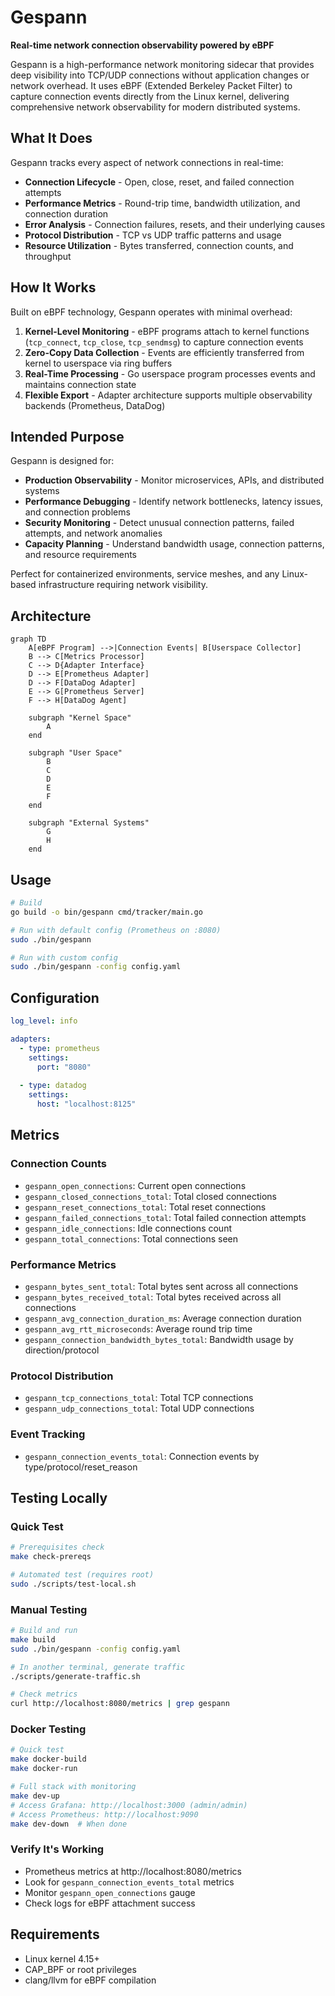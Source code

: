 # Gespann

**Real-time network connection observability powered by eBPF**

Gespann is a high-performance network monitoring sidecar that provides deep visibility into TCP/UDP connections without application changes or network overhead. It uses eBPF (Extended Berkeley Packet Filter) to capture connection events directly from the Linux kernel, delivering comprehensive network observability for modern distributed systems.

## What It Does

Gespann tracks every aspect of network connections in real-time:

- **Connection Lifecycle** - Open, close, reset, and failed connection attempts
- **Performance Metrics** - Round-trip time, bandwidth utilization, and connection duration
- **Error Analysis** - Connection failures, resets, and their underlying causes
- **Protocol Distribution** - TCP vs UDP traffic patterns and usage
- **Resource Utilization** - Bytes transferred, connection counts, and throughput

## How It Works

Built on eBPF technology, Gespann operates with minimal overhead:

1. **Kernel-Level Monitoring** - eBPF programs attach to kernel functions (`tcp_connect`, `tcp_close`, `tcp_sendmsg`) to capture connection events
2. **Zero-Copy Data Collection** - Events are efficiently transferred from kernel to userspace via ring buffers
3. **Real-Time Processing** - Go userspace program processes events and maintains connection state
4. **Flexible Export** - Adapter architecture supports multiple observability backends (Prometheus, DataDog)

## Intended Purpose

Gespann is designed for:

- **Production Observability** - Monitor microservices, APIs, and distributed systems
- **Performance Debugging** - Identify network bottlenecks, latency issues, and connection problems
- **Security Monitoring** - Detect unusual connection patterns, failed attempts, and network anomalies
- **Capacity Planning** - Understand bandwidth usage, connection patterns, and resource requirements

Perfect for containerized environments, service meshes, and any Linux-based infrastructure requiring network visibility.

## Architecture

```mermaid
graph TD
    A[eBPF Program] -->|Connection Events| B[Userspace Collector]
    B --> C[Metrics Processor]
    C --> D{Adapter Interface}
    D --> E[Prometheus Adapter]
    D --> F[DataDog Adapter]
    E --> G[Prometheus Server]
    F --> H[DataDog Agent]
    
    subgraph "Kernel Space"
        A
    end
    
    subgraph "User Space"
        B
        C
        D
        E
        F
    end
    
    subgraph "External Systems"
        G
        H
    end
```

## Usage

```bash
# Build
go build -o bin/gespann cmd/tracker/main.go

# Run with default config (Prometheus on :8080)
sudo ./bin/gespann

# Run with custom config
sudo ./bin/gespann -config config.yaml
```

## Configuration

```yaml
log_level: info

adapters:
  - type: prometheus
    settings:
      port: "8080"
  
  - type: datadog
    settings:
      host: "localhost:8125"
```

## Metrics

### Connection Counts
- `gespann_open_connections`: Current open connections
- `gespann_closed_connections_total`: Total closed connections
- `gespann_reset_connections_total`: Total reset connections
- `gespann_failed_connections_total`: Total failed connection attempts
- `gespann_idle_connections`: Idle connections count
- `gespann_total_connections`: Total connections seen

### Performance Metrics
- `gespann_bytes_sent_total`: Total bytes sent across all connections
- `gespann_bytes_received_total`: Total bytes received across all connections
- `gespann_avg_connection_duration_ms`: Average connection duration
- `gespann_avg_rtt_microseconds`: Average round trip time
- `gespann_connection_bandwidth_bytes_total`: Bandwidth usage by direction/protocol

### Protocol Distribution
- `gespann_tcp_connections_total`: Total TCP connections
- `gespann_udp_connections_total`: Total UDP connections

### Event Tracking
- `gespann_connection_events_total`: Connection events by type/protocol/reset_reason

## Testing Locally

### Quick Test
```bash
# Prerequisites check
make check-prereqs

# Automated test (requires root)
sudo ./scripts/test-local.sh
```

### Manual Testing
```bash
# Build and run
make build
sudo ./bin/gespann -config config.yaml

# In another terminal, generate traffic
./scripts/generate-traffic.sh

# Check metrics
curl http://localhost:8080/metrics | grep gespann
```

### Docker Testing
```bash
# Quick test
make docker-build
make docker-run

# Full stack with monitoring
make dev-up
# Access Grafana: http://localhost:3000 (admin/admin)
# Access Prometheus: http://localhost:9090
make dev-down  # When done
```

### Verify It's Working
- Prometheus metrics at http://localhost:8080/metrics
- Look for `gespann_connection_events_total` metrics
- Monitor `gespann_open_connections` gauge
- Check logs for eBPF attachment success

## Requirements

- Linux kernel 4.15+
- CAP_BPF or root privileges
- clang/llvm for eBPF compilation
